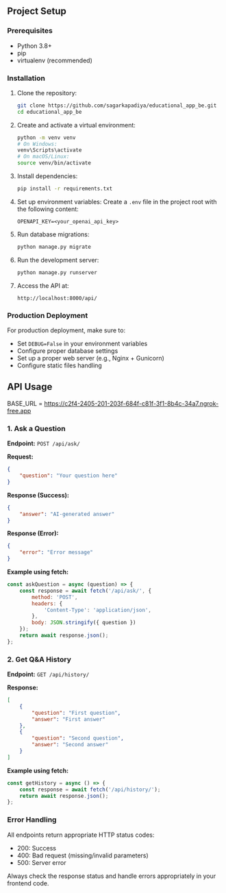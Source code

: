 ## Project Setup

### Prerequisites
- Python 3.8+
- pip
- virtualenv (recommended)

### Installation
1. Clone the repository:
   ```bash
   git clone https://github.com/sagarkapadiya/educational_app_be.git
   cd educational_app_be
   ```

2. Create and activate a virtual environment:
   ```bash
   python -m venv venv
   # On Windows:
   venv\Scripts\activate
   # On macOS/Linux:
   source venv/bin/activate
   ```

3. Install dependencies:
   ```bash
   pip install -r requirements.txt
   ```

4. Set up environment variables:
   Create a `.env` file in the project root with the following content:
   ```env
   OPENAPI_KEY=<your_openai_api_key>
   ```

5. Run database migrations:
   ```bash
   python manage.py migrate
   ```

7. Run the development server:
   ```bash
   python manage.py runserver
   ```

8. Access the API at:
   ```
   http://localhost:8000/api/
   ```

### Production Deployment
For production deployment, make sure to:
- Set `DEBUG=False` in your environment variables
- Configure proper database settings
- Set up a proper web server (e.g., Nginx + Gunicorn)
- Configure static files handling

## API Usage

BASE_URL = https://c2f4-2405-201-203f-684f-c81f-3f1-8b4c-34a7.ngrok-free.app

### 1. Ask a Question
**Endpoint:** `POST /api/ask/`

**Request:**
```json
{
    "question": "Your question here"
}
```

**Response (Success):**
```json
{
    "answer": "AI-generated answer"
}
```

**Response (Error):**
```json
{
    "error": "Error message"
}
```

**Example using fetch:**
```javascript
const askQuestion = async (question) => {
    const response = await fetch('/api/ask/', {
        method: 'POST',
        headers: {
            'Content-Type': 'application/json',
        },
        body: JSON.stringify({ question })
    });
    return await response.json();
};
```

### 2. Get Q&A History
**Endpoint:** `GET /api/history/`

**Response:**
```json
[
    {
        "question": "First question",
        "answer": "First answer"
    },
    {
        "question": "Second question",
        "answer": "Second answer"
    }
]
```

**Example using fetch:**
```javascript
const getHistory = async () => {
    const response = await fetch('/api/history/');
    return await response.json();
};
```

### Error Handling
All endpoints return appropriate HTTP status codes:
- 200: Success
- 400: Bad request (missing/invalid parameters)
- 500: Server error

Always check the response status and handle errors appropriately in your frontend code.
